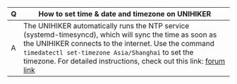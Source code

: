 | **Q** | **How to set time & date and timezone on UNIHIKER** |
| --- | --- |
| A | The UNIHIKER automatically runs the NTP service (systemd-timesyncd), which will sync the time as soon as the UNIHIKER connects to the internet. Use the command `timedatectl set-timezone Asia/Shanghai` to set the timezone. For detailed instructions, check out this link: [forum link](https://www.dfrobot.com/forum/topic/329077) |

